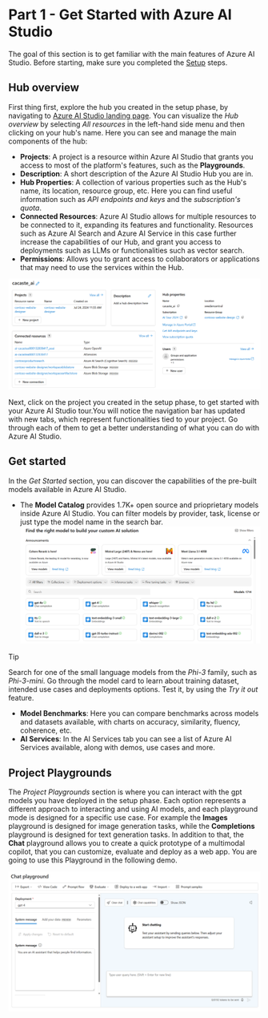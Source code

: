 # Part 1 - Get Started with Azure AI Studio

The goal of this section is to get familiar with the main features of Azure AI Studio. Before starting, make sure you completed the [Setup](00_set_up.md) steps.

## Hub overview

First thing first, explore the hub you created in the setup phase, by navigating to [Azure AI Studio landing page](ai.azure.com). You can visualize the *Hub overview* by selecting *All resources* in the left-hand side menu and then clicking on your hub's name. Here you can see and manage the main components of the hub:

- **Projects**: A project is a resource within Azure AI Studio that grants you access to most of the platform's features, such as the **Playgrounds**. 
- **Description**: A short description of the Azure AI Studio Hub you are in.
- **Hub Properties**: A collection of various properties such as the Hub's name, its location, resource group, etc. Here you can find useful information such as *API endpoints and keys* and the *subscription's quota*.
- **Connected Resources**: Azure AI Studio allows for multiple resources to be connected to it, expanding its features and functionality. Resources such as Azure AI Search and Azure AI Service in this case further increase the capabilities of our Hub, and grant you access to deployments such as LLMs or functionalities such as vector search.
- **Permissions**: Allows you to grant access to collaborators or applications that may need to use the services within the Hub.

![Hub overview](./media/hub_overview.png)

Next, click on the project you created in the setup phase, to get started with your Azure AI Studio tour.You will notice the navigation bar has updated with new tabs, which represent functionalities tied to your project. Go through each of them to get a better understanding of what you can do with Azure AI Studio.

## Get started

In the *Get Started* section, you can discover the capabilities of the pre-built models available in Azure AI Studio.

- The **Model Catalog** provides 1.7K+ open source and prioprietary models inside Azure AI Studio. You can filter models by provider, task, license or just type the model name in the search bar.
![Model Catalog](./media/model_catalog.png)
> [!TIP] 
> Search for one of the small language models from the *Phi-3* family, such as *Phi-3-mini*. Go through the model card to learn about training dataset, intended use cases and deployments options. Test it, by using the *Try it out* feature.
- **Model Benchmarks**: Here you can compare benchmarks across models and datasets available, with charts on accuracy, similarity, fluency, coherence, etc.
- **AI Services**: In the AI Services tab you can see a list of Azure AI Services available, along with demos, use cases and more.

## Project Playgrounds

The *Project Playgrounds* section is where you can interact with the gpt models you have deployed in the setup phase. Each option represents a different approach to interacting and using AI models, and each playground mode is designed for a specific use case. For example the **Images** playground is designed for image generation tasks, while the **Completions** playground is designed for text generation tasks.
In addition to that, the **Chat** playground allows you to create a quick prototype of a multimodal copilot, that you can customize, evaluate and deploy as a web app.
You are going to use this Playground in the following demo.

![Chat Playground](./media/chat_playground.png)
